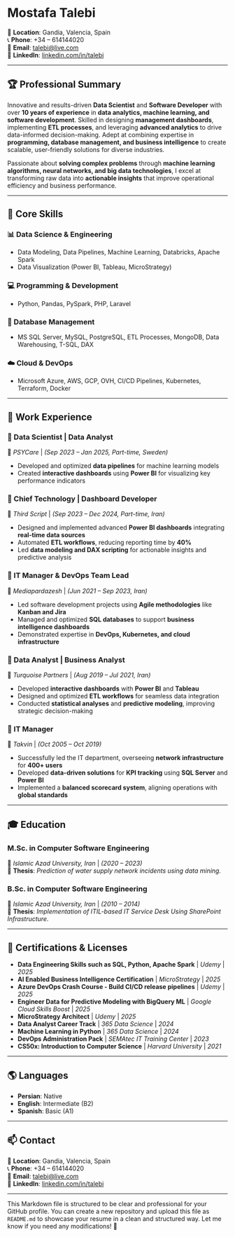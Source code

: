 # Mostafa Talebi

📍 **Location**: Gandia, Valencia, Spain  
📞 **Phone**: +34 – 614144020  
📧 **Email**: [talebi@live.com](mailto:talebi@live.com)  
🔗 **LinkedIn**: [linkedin.com/in/talebi](https://linkedin.com/in/talebi)  

---

## 🏆 Professional Summary

Innovative and results-driven **Data Scientist** and **Software Developer** with over **10 years of experience** in **data analytics, machine learning, and software development**. Skilled in designing **management dashboards**, implementing **ETL processes**, and leveraging **advanced analytics** to drive data-informed decision-making. Adept at combining expertise in **programming, database management, and business intelligence** to create scalable, user-friendly solutions for diverse industries.

Passionate about **solving complex problems** through **machine learning algorithms, neural networks, and big data technologies**, I excel at transforming raw data into **actionable insights** that improve operational efficiency and business performance.

---

## 🚀 Core Skills

### **📊 Data Science & Engineering**
- Data Modeling, Data Pipelines, Machine Learning, Databricks, Apache Spark  
- Data Visualization (Power BI, Tableau, MicroStrategy)

### **💻 Programming & Development**
- Python, Pandas, PySpark, PHP, Laravel  

### **📂 Database Management**
- MS SQL Server, MySQL, PostgreSQL, ETL Processes, MongoDB, Data Warehousing, T-SQL, DAX  

### **☁️ Cloud & DevOps**
- Microsoft Azure, AWS, GCP, OVH, CI/CD Pipelines, Kubernetes, Terraform, Docker  

---

## 💼 Work Experience

### **🔹 Data Scientist | Data Analyst**  
📍 *PSYCare* | *(Sep 2023 – Jan 2025, Part-time, Sweden)*  
- Developed and optimized **data pipelines** for machine learning models  
- Created **interactive dashboards** using **Power BI** for visualizing key performance indicators  

### **🔹 Chief Technology | Dashboard Developer**  
📍 *Third Script* | *(Sep 2023 – Dec 2024, Part-time, Iran)*  
- Designed and implemented advanced **Power BI dashboards** integrating **real-time data sources**  
- Automated **ETL workflows**, reducing reporting time by **40%**  
- Led **data modeling and DAX scripting** for actionable insights and predictive analysis  

### **🔹 IT Manager & DevOps Team Lead**  
📍 *Mediapardazesh* | *(Jun 2021 – Sep 2023, Iran)*  
- Led software development projects using **Agile methodologies** like **Kanban and Jira**  
- Managed and optimized **SQL databases** to support **business intelligence dashboards**  
- Demonstrated expertise in **DevOps, Kubernetes, and cloud infrastructure**  

### **🔹 Data Analyst | Business Analyst**  
📍 *Turquoise Partners* | *(Aug 2019 – Jul 2021, Iran)*  
- Developed **interactive dashboards** with **Power BI** and **Tableau**  
- Designed and optimized **ETL workflows** for seamless data integration  
- Conducted **statistical analyses** and **predictive modeling**, improving strategic decision-making  

### **🔹 IT Manager**  
📍 *Takvin* | *(Oct 2005 – Oct 2019)*  
- Successfully led the IT department, overseeing **network infrastructure** for **400+ users**  
- Developed **data-driven solutions** for **KPI tracking** using **SQL Server** and **Power BI**  
- Implemented a **balanced scorecard system**, aligning operations with **global standards**  

---

## 🎓 Education

### **M.Sc. in Computer Software Engineering**  
📍 *Islamic Azad University, Iran* | *(2020 – 2023)*  
📌 **Thesis**: *Prediction of water supply network incidents using data mining.*

### **B.Sc. in Computer Software Engineering**  
📍 *Islamic Azad University, Iran* | *(2010 – 2014)*  
📌 **Thesis**: *Implementation of ITIL-based IT Service Desk Using SharePoint Infrastructure.*

---

## 📜 Certifications & Licenses

- **Data Engineering Skills such as SQL, Python, Apache Spark** | *Udemy* | *2025*  
- **AI Enabled Business Intelligence Certification** | *MicroStrategy* | *2025*  
- **Azure DevOps Crash Course - Build CI/CD release pipelines** | *Udemy* | *2025*  
- **Engineer Data for Predictive Modeling with BigQuery ML** | *Google Cloud Skills Boost* | *2025*  
- **MicroStrategy Architect** | *Udemy* | *2025*  
- **Data Analyst Career Track** | *365 Data Science* | *2024*  
- **Machine Learning in Python** | *365 Data Science* | *2024*  
- **DevOps Administration Pack** | *SEMAtec IT Training Center* | *2023*  
- **CS50x: Introduction to Computer Science** | *Harvard University* | *2021*  

---

## 🌎 Languages

- **Persian**: Native  
- **English**: Intermediate (B2)  
- **Spanish**: Basic (A1)  

---

## 📫 Contact

📍 **Location**: Gandia, Valencia, Spain  
📞 **Phone**: +34 – 614144020  
📧 **Email**: [talebi@live.com](mailto:talebi@live.com)  
🔗 **LinkedIn**: [linkedin.com/in/talebi](https://linkedin.com/in/talebi)  

---

This Markdown file is structured to be clear and professional for your GitHub profile. You can create a new repository and upload this file as `README.md` to showcase your resume in a clean and structured way. Let me know if you need any modifications! 🚀
